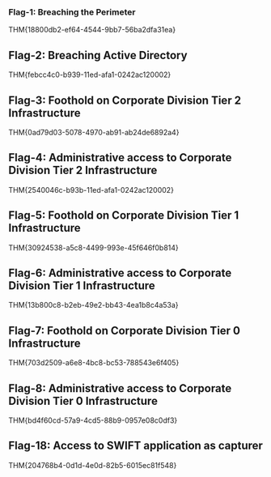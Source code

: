 ### Flag-1: Breaching the Perimeter  

THM{18800db2-ef64-4544-9bb7-56ba2dfa31ea}

  
## Flag-2: Breaching Active Directory

THM{febcc4c0-b939-11ed-afa1-0242ac120002}

  
## Flag-3: Foothold on Corporate Division Tier 2 Infrastructure

THM{0ad79d03-5078-4970-ab91-ab24de6892a4}

## Flag-4: Administrative access to Corporate Division Tier 2 Infrastructure 

THM{2540046c-b93b-11ed-afa1-0242ac120002}

## Flag-5: Foothold on Corporate Division Tier 1 Infrastructure 

THM{30924538-a5c8-4499-993e-45f646f0b814}

## Flag-6: Administrative access to Corporate Division Tier 1 Infrastructure

THM{13b800c8-b2eb-49e2-bb43-4ea1b8c4a53a}

## Flag-7: Foothold on Corporate Division Tier 0 Infrastructure

THM{703d2509-a6e8-4bc8-bc53-788543e6f405}

## Flag-8: Administrative access to Corporate Division Tier 0 Infrastructure

THM{bd4f60cd-57a9-4cd5-88b9-0957e08c0df3}

## Flag-18: Access to SWIFT application as capturer

THM{204768b4-0d1d-4e0d-82b5-6015ec81f548}